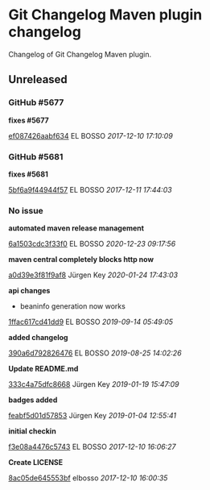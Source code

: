 # Git Changelog Maven plugin changelog

Changelog of Git Changelog Maven plugin.

## Unreleased
### GitHub #5677 

**fixes #5677**


[ef087426aabf634](https://github.com/elbosso/dWb_custom_modules/commit/ef087426aabf634) EL BOSSO *2017-12-10 17:10:09*


### GitHub #5681 

**fixes #5681**


[5bf6a9f44944f57](https://github.com/elbosso/dWb_custom_modules/commit/5bf6a9f44944f57) EL BOSSO *2017-12-11 17:44:03*


### No issue

**automated maven release management**


[6a1503cdc3f33f0](https://github.com/elbosso/dWb_custom_modules/commit/6a1503cdc3f33f0) EL BOSSO *2020-12-23 09:17:56*

**maven central completely blocks http now**


[a0d39e3f81f9af8](https://github.com/elbosso/dWb_custom_modules/commit/a0d39e3f81f9af8) Jürgen Key *2020-01-24 17:43:03*

**api changes**

 * beaninfo generation now works

[1ffac617cd41dd9](https://github.com/elbosso/dWb_custom_modules/commit/1ffac617cd41dd9) EL BOSSO *2019-09-14 05:49:05*

**added changelog**


[390a6d792826476](https://github.com/elbosso/dWb_custom_modules/commit/390a6d792826476) EL BOSSO *2019-08-25 14:02:26*

**Update README.md**


[333c4a75dfc8668](https://github.com/elbosso/dWb_custom_modules/commit/333c4a75dfc8668) Jürgen Key *2019-01-19 15:47:09*

**badges added**


[feabf5d01d57853](https://github.com/elbosso/dWb_custom_modules/commit/feabf5d01d57853) Jürgen Key *2019-01-04 12:55:41*

**initial checkin**


[f3e08a4476c5743](https://github.com/elbosso/dWb_custom_modules/commit/f3e08a4476c5743) EL BOSSO *2017-12-10 16:06:27*

**Create LICENSE**


[8ac05de645553bf](https://github.com/elbosso/dWb_custom_modules/commit/8ac05de645553bf) elbosso *2017-12-10 16:00:35*


